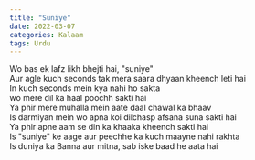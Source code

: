 ```yaml
---
title: "Suniye"
date: 2022-03-07
categories: Kalaam
tags: Urdu
---
```


Wo bas ek lafz likh bhejti hai, "suniye"  
Aur agle kuch seconds tak mera saara dhyaan kheench leti hai  
In kuch seconds mein kya nahi ho sakta  
wo mere dil ka haal poochh sakti hai  
Ya phir mere muhalla mein aate daal chawal ka bhaav  
Is darmiyan mein wo apna koi dilchasp afsana suna sakti hai  
Ya phir apne aam se din ka khaaka kheench sakti hai  
Is "suniye" ke aage aur peechhe ka kuch maayne nahi rakhta  
Is duniya ka Banna aur mitna, sab iske baad he aata hai  

